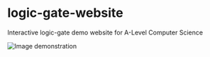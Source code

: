 # logic-gate-website
Interactive logic-gate demo website for A-Level Computer Science

![Image demonstration](https://github.com/robertbckly/logic-gate-website/blob/844565f0de676b87fcf76dd01f490cc64c0b4865/logic-gate-demo.png)

